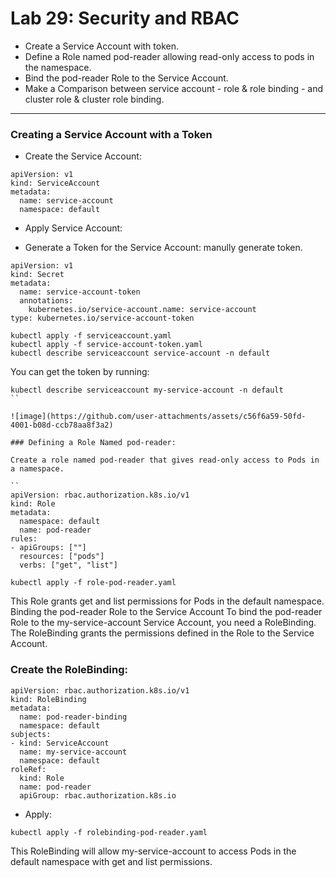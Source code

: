 # Lab 29: Security and RBAC
- Create a Service Account with token.
- Define a Role named pod-reader allowing read-only access to pods in the namespace.
- Bind the pod-reader Role to the Service Account.
- Make a Comparison between service account - role & role binding - and cluster role & cluster role binding.

---

### Creating a Service Account with a Token
- Create the Service Account:

```
apiVersion: v1
kind: ServiceAccount
metadata:
  name: service-account
  namespace: default
```

- Apply Service Account:

- Generate a Token for the Service Account:
manully generate token.

```
apiVersion: v1
kind: Secret
metadata:
  name: service-account-token
  annotations:
    kubernetes.io/service-account.name: service-account
type: kubernetes.io/service-account-token
```

```
kubectl apply -f serviceaccount.yaml
kubectl apply -f service-account-token.yaml
kubectl describe serviceaccount service-account -n default
```

You can get the token by running:

```
kubectl describe serviceaccount my-service-account -n default
``

![image](https://github.com/user-attachments/assets/c56f6a59-50fd-4001-b08d-ccb78aa8f3a2)

### Defining a Role Named pod-reader:

Create a role named pod-reader that gives read-only access to Pods in a namespace.

``
apiVersion: rbac.authorization.k8s.io/v1
kind: Role
metadata:
  namespace: default
  name: pod-reader
rules:
- apiGroups: [""]
  resources: ["pods"]
  verbs: ["get", "list"]
```

```
kubectl apply -f role-pod-reader.yaml
```

This Role grants get and list permissions for Pods in the default namespace.
Binding the pod-reader Role to the Service Account
To bind the pod-reader Role to the my-service-account Service Account, you need a RoleBinding. 
The RoleBinding grants the permissions defined in the Role to the Service Account.

### Create the RoleBinding:

```
apiVersion: rbac.authorization.k8s.io/v1
kind: RoleBinding
metadata:
  name: pod-reader-binding
  namespace: default
subjects:
- kind: ServiceAccount
  name: my-service-account
  namespace: default
roleRef:
  kind: Role
  name: pod-reader
  apiGroup: rbac.authorization.k8s.io
```
- Apply:
```
kubectl apply -f rolebinding-pod-reader.yaml
```
This RoleBinding will allow my-service-account to access Pods in the default namespace with get and list permissions.
